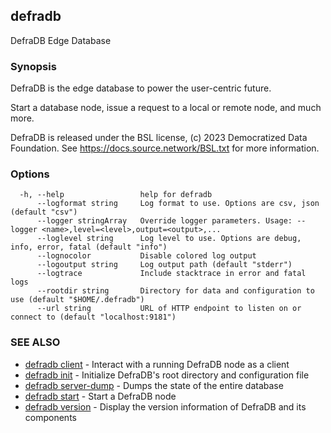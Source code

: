 ## defradb

DefraDB Edge Database

### Synopsis

DefraDB is the edge database to power the user-centric future.

Start a database node, issue a request to a local or remote node, and much more.

DefraDB is released under the BSL license, (c) 2023 Democratized Data Foundation.
See https://docs.source.network/BSL.txt for more information.


### Options

```
  -h, --help                 help for defradb
      --logformat string     Log format to use. Options are csv, json (default "csv")
      --logger stringArray   Override logger parameters. Usage: --logger <name>,level=<level>,output=<output>,...
      --loglevel string      Log level to use. Options are debug, info, error, fatal (default "info")
      --lognocolor           Disable colored log output
      --logoutput string     Log output path (default "stderr")
      --logtrace             Include stacktrace in error and fatal logs
      --rootdir string       Directory for data and configuration to use (default "$HOME/.defradb")
      --url string           URL of HTTP endpoint to listen on or connect to (default "localhost:9181")
```

### SEE ALSO

* [defradb client](defradb_client.md)	 - Interact with a running DefraDB node as a client
* [defradb init](defradb_init.md)	 - Initialize DefraDB's root directory and configuration file
* [defradb server-dump](defradb_server-dump.md)	 - Dumps the state of the entire database
* [defradb start](defradb_start.md)	 - Start a DefraDB node
* [defradb version](defradb_version.md)	 - Display the version information of DefraDB and its components

